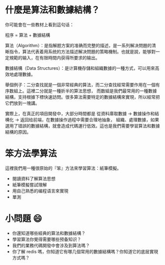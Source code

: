 # 什麼是算法和數據結構？

你可能會在一些教材上看到這句话：

程序 = 算法 + 數據結構

算法（Algorithm）：是指解题方案的准确而完整的描述，是一系列解决問題的清晰指令，算法代表着用系统的方法描述解决問題的策略機制。也就是說，能够對一定規範的输入，在有限時間内获得所要求的输出。

數據結構（Data Structures）：是计算機存儲和組織數據的一種方式，可以用來高效地處理數據。

舉個例子：二分查找就是一個非常經典的算法，而二分查找經常需要作用在一個有序数組上。這裡二分就是一種折半的算法思想，
而数組是我們最常用的一種數據結構，支持根據下標快速訪問。很多算法需要特定的數據結構來實現，所以經常把它們放到一塊講。

實際上，在真正的項目開發中，大部分時間都是 從資料庫取數據 -> 數據操作和結構化 -> 返回给前端，在數據操作過程中需要合理地抽象，
組織、處理數據，如果選用了错誤的數據結構，就會造成代碼運行低效。這也是我們需要學習算法和數據結構的原因。

# 笨方法學算法
這裡我們用一種很原始的『笨』方法來學習算法：紙筆模擬。

- 閱讀資料了解算法思想
- 紙筆模擬嘗試理解
- 用自己熟悉的编程语言來實現
- 單測

# 小問題 :smile:

- 你還知道哪些經典的算法和數據結構？
- 學習算法你覺得需要哪些预备知识？
- 我們的業務代碼開發中會涉及到算法嗎？
- 你了解 redis 嗎，你知道它有哪几個常用的數據結構嗎？你知道它的底层實現方式嗎？
